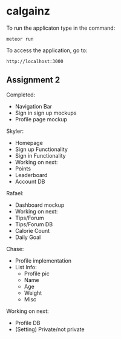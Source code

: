 # calgainz

To run the applicaton type in the command:
```
meteor run
```

To access the application, go to:
```
http://localhost:3000
```

## Assignment 2
Completed:
- Navigation Bar
- Sign in sign up mockups
- Profile page mockup

Skyler:
- Homepage
- Sign up Functionality
- Sign in Functionality
- Working on next:
- Points 
- Leaderboard
- Account DB

Rafael:
- Dashboard mockup
- Working on next:
- Tips/Forum
- Tips/Forum DB
- Calorie Count
- Daily Goal

Chase:
- Profile implementation
- List Info:
  - Profile pic
  - Name
  - Age
  - Weight
  - Misc

Working on next:
- Profile DB
- (Setting) Private/not private
